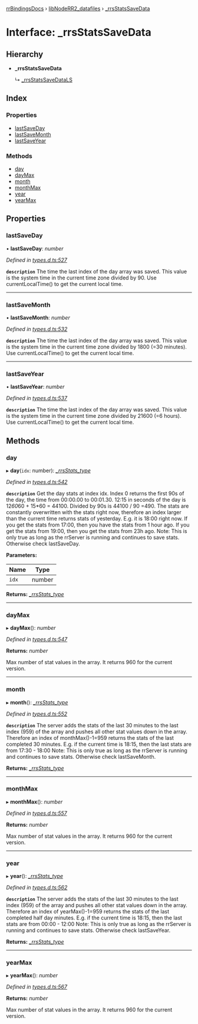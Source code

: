 [rrBindingsDocs](../README.md) › [libNodeRR2_datafiles](../modules/libnoderr2_datafiles.md) › [_rrsStatsSaveData](libnoderr2_datafiles._rrsstatssavedata.md)

# Interface: _rrsStatsSaveData

## Hierarchy

* **_rrsStatsSaveData**

  ↳ [_rrsStatsSaveDataLS](libnoderr2_datafiles._rrsstatssavedatals.md)

## Index

### Properties

* [lastSaveDay](libnoderr2_datafiles._rrsstatssavedata.md#lastsaveday)
* [lastSaveMonth](libnoderr2_datafiles._rrsstatssavedata.md#lastsavemonth)
* [lastSaveYear](libnoderr2_datafiles._rrsstatssavedata.md#lastsaveyear)

### Methods

* [day](libnoderr2_datafiles._rrsstatssavedata.md#day)
* [dayMax](libnoderr2_datafiles._rrsstatssavedata.md#daymax)
* [month](libnoderr2_datafiles._rrsstatssavedata.md#month)
* [monthMax](libnoderr2_datafiles._rrsstatssavedata.md#monthmax)
* [year](libnoderr2_datafiles._rrsstatssavedata.md#year)
* [yearMax](libnoderr2_datafiles._rrsstatssavedata.md#yearmax)

## Properties

###  lastSaveDay

• **lastSaveDay**: *number*

*Defined in [types.d.ts:527](https://github.com/Novalis15/RoyalRender-OpenExtensions/blob/f77b7d8/rrNodeJS_rrBindings/nodeJS/win64/v6/types.d.ts#L527)*

**`description`** The time the last index of the day array was saved. This value is the system time in the current time zone divided by 90. Use currentLocalTime() to get the current local time.

___

###  lastSaveMonth

• **lastSaveMonth**: *number*

*Defined in [types.d.ts:532](https://github.com/Novalis15/RoyalRender-OpenExtensions/blob/f77b7d8/rrNodeJS_rrBindings/nodeJS/win64/v6/types.d.ts#L532)*

**`description`** The time the last index of the day array was saved. This value is the system time in the current time zone divided by 1800 (=30 minutes). Use currentLocalTime() to get the current local time.

___

###  lastSaveYear

• **lastSaveYear**: *number*

*Defined in [types.d.ts:537](https://github.com/Novalis15/RoyalRender-OpenExtensions/blob/f77b7d8/rrNodeJS_rrBindings/nodeJS/win64/v6/types.d.ts#L537)*

**`description`** The time the last index of the day array was saved. This value is the system time in the current time zone divided by 21600 (=6 hours). Use currentLocalTime() to get the current local time.

## Methods

###  day

▸ **day**(`idx`: number): *[_rrsStats_type](libnoderr2_datafiles._rrsstats_type.md)*

*Defined in [types.d.ts:542](https://github.com/Novalis15/RoyalRender-OpenExtensions/blob/f77b7d8/rrNodeJS_rrBindings/nodeJS/win64/v6/types.d.ts#L542)*

**`description`** Get the day stats at index idx. Index 0 returns the first 90s of the day, the time from 00:00.00 to 00:01.30. 12:15 in seconds of the day is 12*60*60 + 15*60 = 44100. Divided by 90s  is 44100 / 90 =490. The stats are constantly overwritten with the stats right now, therefore an index larger than the current time returns stats of yesterday. E.g. it is 18:00 right now. If you get the stats from 17:00, then you have the stats from 1 hour ago. If you get the stats from 19:00, then you get the stats from 23h ago. Note: This is only true as long as the rrServer is running and continues to save stats. Otherwise check lastSaveDay.

**Parameters:**

Name | Type |
------ | ------ |
`idx` | number |

**Returns:** *[_rrsStats_type](libnoderr2_datafiles._rrsstats_type.md)*

___

###  dayMax

▸ **dayMax**(): *number*

*Defined in [types.d.ts:547](https://github.com/Novalis15/RoyalRender-OpenExtensions/blob/f77b7d8/rrNodeJS_rrBindings/nodeJS/win64/v6/types.d.ts#L547)*

**Returns:** *number*

Max number of stat values in the array. It returns 960 for the current version.

___

###  month

▸ **month**(): *[_rrsStats_type](libnoderr2_datafiles._rrsstats_type.md)*

*Defined in [types.d.ts:552](https://github.com/Novalis15/RoyalRender-OpenExtensions/blob/f77b7d8/rrNodeJS_rrBindings/nodeJS/win64/v6/types.d.ts#L552)*

**`description`** The server adds the stats of the last 30 minutes to the last index (959) of the array and pushes all other stat values down in the array. Therefore an index of monthMax()-1=959 returns the stats of the last completed 30 minutes. E.g. if the current time is 18:15, then the last stats are from 17:30 - 18:00 Note: This is only true as long as the rrServer is running and continues to save stats. Otherwise check lastSaveMonth.

**Returns:** *[_rrsStats_type](libnoderr2_datafiles._rrsstats_type.md)*

___

###  monthMax

▸ **monthMax**(): *number*

*Defined in [types.d.ts:557](https://github.com/Novalis15/RoyalRender-OpenExtensions/blob/f77b7d8/rrNodeJS_rrBindings/nodeJS/win64/v6/types.d.ts#L557)*

**Returns:** *number*

Max number of stat values in the array. It returns 960 for the current version.

___

###  year

▸ **year**(): *[_rrsStats_type](libnoderr2_datafiles._rrsstats_type.md)*

*Defined in [types.d.ts:562](https://github.com/Novalis15/RoyalRender-OpenExtensions/blob/f77b7d8/rrNodeJS_rrBindings/nodeJS/win64/v6/types.d.ts#L562)*

**`description`** The server adds the stats of the last 30 minutes to the last index (959) of the array and pushes all other stat values down in the array. Therefore an index of yearMax()-1=959 returns the stats of the last completed half day minutes. E.g. if the current time is 18:15, then the last stats are from 00:00 - 12:00 Note: This is only true as long as the rrServer is running and continues to save stats. Otherwise check lastSaveYear.

**Returns:** *[_rrsStats_type](libnoderr2_datafiles._rrsstats_type.md)*

___

###  yearMax

▸ **yearMax**(): *number*

*Defined in [types.d.ts:567](https://github.com/Novalis15/RoyalRender-OpenExtensions/blob/f77b7d8/rrNodeJS_rrBindings/nodeJS/win64/v6/types.d.ts#L567)*

**Returns:** *number*

Max number of stat values in the array. It returns 960 for the current version.
